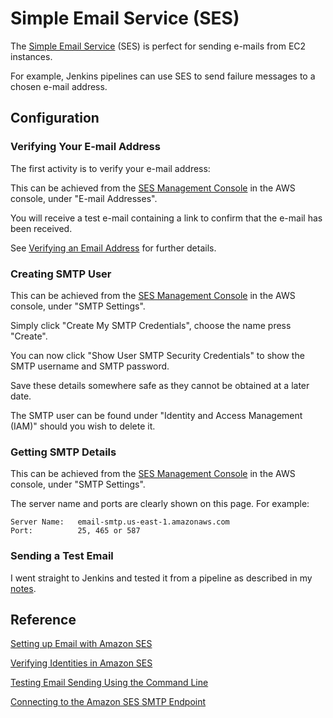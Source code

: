 # Simple Email Service (SES)

The [Simple Email Service](https://aws.amazon.com/ses/) (SES) is perfect for sending e-mails from EC2 instances.

For example, Jenkins pipelines can use SES to send failure messages to a chosen e-mail address.



## Configuration

### Verifying Your E-mail Address

The first activity is to verify your e-mail address:

This can be achieved from the [SES Management Console](https://console.aws.amazon.com/ses) in the AWS console, under "E-mail Addresses".

You will receive a test e-mail containing a link to confirm that the e-mail has been received.

See [Verifying an Email Address](https://docs.aws.amazon.com/ses/latest/DeveloperGuide/verify-email-addresses-procedure.html) for further details.



### Creating SMTP User

This can be achieved from the [SES Management Console](https://console.aws.amazon.com/ses) in the AWS console, under "SMTP Settings".

Simply click "Create My SMTP Credentials", choose the name press "Create".

You can now click "Show User SMTP Security Credentials" to show the SMTP username and SMTP password.

Save these details somewhere safe as they cannot be obtained at a later date.

The SMTP user can be found under "Identity and Access Management (IAM)" should you wish to delete it.



### Getting SMTP Details

This can be achieved from the [SES Management Console](https://console.aws.amazon.com/ses) in the AWS console, under "SMTP Settings".

The server name and ports are clearly shown on this page. For example:

```
Server Name:   email-smtp.us-east-1.amazonaws.com
Port:          25, 465 or 587
```



### Sending a Test Email

I went straight to Jenkins and tested it from a pipeline as described in my [notes](../../Services/Schedulers/Jenkins/Email.md).



## Reference

[Setting up Email with Amazon SES](https://docs.aws.amazon.com/ses/latest/DeveloperGuide/setting-up-email.html)

[Verifying Identities in Amazon SES](https://docs.aws.amazon.com/ses/latest/DeveloperGuide/verify-addresses-and-domains.html)

[Testing Email Sending Using the Command Line](https://docs.aws.amazon.com/ses/latest/DeveloperGuide/send-email-smtp-client-command-line.html)

[Connecting to the Amazon SES SMTP Endpoint](https://docs.aws.amazon.com/ses/latest/DeveloperGuide/smtp-connect.html)


